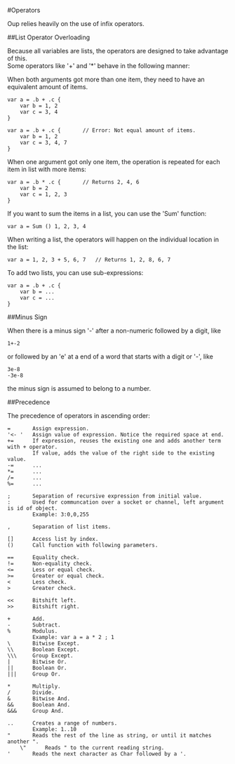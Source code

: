 #Operators

Oup relies heavily on the use of infix operators.  

##List Operator Overloading

Because all variables are lists, the operators are designed to take advantage of this.  
Some operators like '+' and '*' behave in the following manner:  

When both arguments got more than one item, they need to have an equivalent amount of items.  

    var a = .b + .c {
        var b = 1, 2
        var c = 3, 4
    }
    
    var a = .b + .c {       // Error: Not equal amount of items.  
        var b = 1, 2
        var c = 3, 4, 7
    }
    
When one argument got only one item, the operation is repeated for each item in list with more items:  

    var a = .b * .c {       // Returns 2, 4, 6
        var b = 2
        var c = 1, 2, 3
    }

If you want to sum the items in a list, you can use the 'Sum' function:

    var a = Sum () 1, 2, 3, 4
    
When writing a list, the operators will happen on the individual location in the list:

    var a = 1, 2, 3 + 5, 6, 7   // Returns 1, 2, 8, 6, 7
    
To add two lists, you can use sub-expressions:

    var a = .b + .c {
        var b = ...
        var c = ...
    }

##Minus Sign

When there is a minus sign '-' after a non-numeric followed by a digit, like

    1+-2
    
or followed by an 'e' at a end of a word that starts with a digit or '-', like

    3e-8
    -3e-8

the minus sign is assumed to belong to a number.  

##Precedence

The precedence of operators in ascending order:

    =       Assign expression.
    '<- '   Assign value of expression. Notice the required space at end.
    +=      If expression, reuses the existing one and adds another term with + operator.  
            If value, adds the value of the right side to the existing value.  
    -=      ...
    *=      ...
    /=      ...
    %=      ...

    ;       Separation of recursive expression from initial value.
    :       Used for communcation over a socket or channel, left argument is id of object.  
            Example: 3:0,0,255
    
    ,       Separation of list items.
    
    []      Access list by index.
    ()      Call function with following parameters.
    
    ==      Equality check.
    !=      Non-equality check.
    <=      Less or equal check.
    >=      Greater or equal check.
    <       Less check.
    >       Greater check.
    
    <<      Bitshift left. 
    >>      Bitshift right.
    
    +       Add.
    -       Subtract.
    %       Modulus.
            Example: var a = a * 2 ; 1  
    \       Bitwise Except.
    \\      Boolean Except.
    \\\     Group Except.
    |       Bitwise Or.
    ||      Boolean Or.
    |||     Group Or.
            
    *       Multiply.
    /       Divide.
    &       Bitwise And.
    &&      Boolean And.
    &&&     Group And.
            
    ..      Creates a range of numbers.
            Example: 1..10
    "       Reads the rest of the line as string, or until it matches another ".  
        \"      Reads " to the current reading string.  
    '       Reads the next character as Char followed by a '.  
